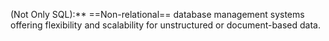 
(Not Only SQL):** ==Non-relational== database management systems offering flexibility and scalability for unstructured or document-based data.